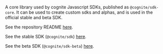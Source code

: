 A core library used by cognite Javascript SDKs, published as `@cognite/sdk-core`.
It can be used to create custom sdks and alphas, and is used in the official stable and beta SDK.

See the repository README [here](https://github.com/cognitedata/cognite-sdk-js#readme).

See the stable SDK (`@cognite/sdk`) [here](https://github.com/cognitedata/cognite-sdk-js/blob/v1/packages/stable/README.md).

See the beta SDK (`@cognite/sdk-beta`) [here](https://github.com/cognitedata/cognite-sdk-js/blob/v1/packages/beta/README.md).

